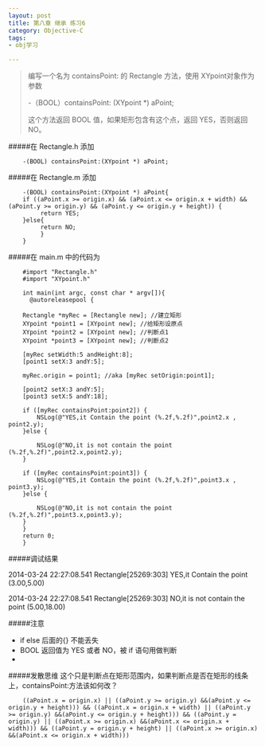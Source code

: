 ```yaml
---
layout: post
title: 第八章 继承 练习6
category: Objective-C
tags:
- obj学习

---
```


>编写一个名为 containsPoint: 的 Rectangle 方法，使用 XYpoint对象作为参数
>	
> -（BOOL）containsPoint: (XYpoint \*) aPoint;
>	
> 这个方法返回 BOOL 值，如果矩形包含有这个点，返回 YES，否则返回 NO。
	
	
#####在 Rectangle.h 添加

		-(BOOL) containsPoint:(XYpoint *) aPoint;

#####在 Rectangle.m 添加

		-(BOOL) containsPoint:(XYpoint *) aPoint{
		if ((aPoint.x >= origin.x) && (aPoint.x <= origin.x + width) && (aPoint.y >= origin.y) && (aPoint.y <= origin.y + height)) {
             return YES;
	    }else{
             return NO;
             }
		}
		
#####在 main.m 中的代码为


		#import "Rectangle.h"
		#import "XYpoint.h"
		
		int main(int argc, const char * argv[]){
		  @autoreleasepool {
		  
        Rectangle *myRec = [Rectangle new]; //建立矩形
        XYpoint *point1 = [XYpoint new]; //给矩形设原点
        XYpoint *point2 = [XYpoint new]; //判断点1
        XYpoint *point3 = [XYpoint new]; //判断点2
        
        [myRec setWidth:5 andHeight:8]; 
        [point1 setX:3 andY:5];
        
        myRec.origin = point1; //aka [myRec setOrigin:point1]; 
        
        [point2 setX:3 andY:5];
        [point3 setX:5 andY:18];
        
        if ([myRec containsPoint:point2]) {
            NSLog(@"YES,it Contain the point (%.2f,%.2f)",point2.x , point2.y);
        }else {
            
            NSLog(@"NO,it is not contain the point (%.2f,%.2f)",point2.x,point2.y);
        }
        
        if ([myRec containsPoint:point3]) {
            NSLog(@"YES,it Contain the point (%.2f,%.2f)",point3.x , point3.y);
        }else {
            
            NSLog(@"NO,it is not contain the point (%.2f,%.2f)",point3.x,point3.y);    
        }
        } 
        return 0;
		}
        
#####调试结果

2014-03-24 22:27:08.541 Rectangle[25269:303] YES,it Contain the point (3.00,5.00)

2014-03-24 22:27:08.541 Rectangle[25269:303] NO,it is not contain the point (5.00,18.00)

#####注意
* if else 后面的{} 不能丢失
* BOOL 返回值为 YES 或者 NO，被 if 语句用做判断
* 


#####发散思维
这个只是判断点在矩形范围内，如果判断点是否在矩形的线条上，containsPoint:方法该如何改？

		((aPoint.x = origin.x) || ((aPoint.y >= origin.y) &&(aPoint.y <= origin.y + height))) && ((aPoint.x = origin.x + width) || ((aPoint.y >= origin.y) &&(aPoint.y <= origin.y + height))) && ((aPoint.y = origin.y) || ((aPoint.x >= origin.x) &&(aPoint.x <= origin.x + width))) && ((aPoint.y = origin.y + height) || ((aPoint.x >= origin.x) &&(aPoint.x <= origin.x + width)))
